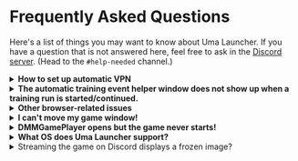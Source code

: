 # Frequently Asked Questions

Here's a list of things you may want to know about Uma Launcher. If you have a question that is not answered here, feel free to ask in the [Discord server](https://discord.gg/wvGHW65C6A). (Head to the `#help-needed` channel.)

<details>
<summary><b>How to set up automatic VPN</b></summary>

**This feature is experimental. Please report any bugs you may encounter.**
The feature is disabled by default. Please read the usage guide below on how to correctly set it up:

## Usage guide:
Currently only **OpenVPN Community**, **SoftEther** and **NordVPN** are supported.
For OpenVPN and SoftEther, a server will be chosen from [https://nasu-ser.me/vpn/](https://nasu-ser.me/vpn/).
### Step 1
Start Uma Launcher, right-click the horseshoe icon in the taskbar tray and click on `Preferences`.
### Step 2
Scroll down the General settings until you reach `Auto-VPN enabled`. Tick the setting to enable auto-VPN. (This will apply when you restart Uma Launcher.)
You can leave `VPN for DMM only` checked if you want the VPN to disconnect when the game starts. Uncheck if you want the VPN to stay enabled as long as Uma Launcher is running.
### Step 3
Choose which VPN client you want to use in the `VPN client` setting. Depending on your choice, you might need to do something more:

**OpenVPN**
Place the path to `openvpn.exe` in the `VPN client path` text field. You can click on the `Browse` button to open a file browser to select it. First go to where you installed OpenVPN (likely in some Program Files folder) and go inside the `bin` folder. Then choose `openvpn.exe`.
You may use the next setting `VPN override` to specify a path to a custom ovpn profile to use. (No browse button.)

**SoftEther**
Nothing special to configure. Just make sure the setting `VPN override` is empty or input a custom server IP.

**NordVPN**
Place the path to `NordVPN.exe` in the `VPN client path` text field. You can click on the `Browse` button to open a file browser to select it. First go to where you installed NordVPN (likely in some Program Files folder) and choose `NordVPN.exe`.
### Step 4
Click `Save & close` at the bottom of the settings window and right-click the horseshoe icon in the taskbar tray and choose `Close`. Close DMM if needed. Now run Uma Launcher again and use Uma Launcher like normal. (Depending on your location, the connection may not be very fast.)

Keep in mind that this feature is experimental, so be sure to let me know if anything does not work on your machine.
</details>

<details>
<summary><b>The automatic training event helper window does not show up when a training run is started/continued.</b></summary>

This feature requires you install the CarrotJuicer mod for Uma Musume. Please carefully read <a href="https://umapyoi.net/uma-launcher" target="_blank">the instructions</a> on how to install it. (See bottom of the instructions section on how to use if you already use Trainers' Legend G or Noccu's English Patch.)<br>
If you installed CarrotJuicer according to the instructions but nothing happens when you start/enter a training run, try the following:

* Make sure CarrotJuicer functionality is enabled in the preferences of Uma Launcher.
  * Right-click the horseshoe icon in the taskbar tray and click on `Preferences`. Make sure `Enable CarrotJuicer` is checked.
* Make sure Uma Launcher uses the correct game folder when it looks for CarrotJuicer's output.
  * Right-click the horseshoe icon in the taskbar tray and click on `Preferences`. Make sure `Game install path` is set to the folder where you installed Uma Musume.
  * If you ever had Uma Musume installed in its default location, but have since installed it elsewhere, make sure you confirm where the game is installed directly in DMMGamePlayer.
    * Open DMMGamePlayer, open the "My Games" (マイゲーム) page.
    * Hover over the Uma Musume game image and click the information icon 🛈
    * Click on the link in the bottom-right of the popup that says `ダウンロード先フォルダを表示` and has a folder icon next to it.
    * This will open a file browser and highlight the folder that the game is installed in (it has `umamusume.exe` inside it). Set that folder in Uma Launcher's preferences.

Make sure to **restart Uma Launcher** after doing any of the above. (Right-click the horseshoe icon in the taskbar tray and click on `Close`.)<br>
If the helper window still does not show up, please ask for help in the Discord server (see top of the page.)
</details>


<details>
<summary><b>Other browser-related issues</b></summary>

If you get error messages related to the web browser, try switching to Firefox in the preferences. Chromium-based browsers (Chrome, Edge) are inconsistent and a pain to work with. Firefox is the most stable browser to use with Uma Launcher.<br>
You may still report issues you have with Chromium-based browsers.
</details>

<details>
<summary><b>I can't move my game window!</b></summary>

Right-click the horseshoe icon and uncheck `Lock game window`. You should now be able to move the game window.<br>
When you are done moving the window, re-enable `Lock game window` and it will remember the position of the game window.<br>
You will need to do this again when the game switches into landscape mode.

</details>

<details>
<summary><b>DMMGamePlayer opens but the game never starts!</b></summary>

This happens if there is an update available for Uma Musume. You will need to update the game manually.<br>
Move to the "My Games" (マイゲーム) page and click the orange button when you hover over the Uma Musume game image.<br>
The way DMM works makes it impossible to automate this process. (In an old version of DMM, it would properly show the update popup, but that is no longer the case.)<br>
If you want to know when there is an update available, you can follow either Umapyoi.net's Twitter account, or the official Japanese Uma Musume Twitter account.

</details>

<details>
<summary><b>What OS does Uma Launcher support?</b></summary>

Uma Launcher is only built for and tested on Windows 10. It should work with Windows 11 as well.<br>
If you are trying to use Uma Launcher on Linux or Mac, figure it out yourself since you managed to get Uma Musume running on it. ;)
</details>

<details>
<summary>Streaming the game on Discord displays a frozen image?</summary>

This appears to be a bug with Discord and it's unrelated to Uma Launcher. I've found this happens when the game's window is close to the taskbar.<br>
Right-click the horseshoe icon and uncheck `Lock game window`. Move the game window in a way so that there is a gap between the game and the taskbar. If you had the game maximized, make the game window slightly smaller and move it away from the taskbar. (Something like 20 pixels should be more than enough.)<br>
Then re-enable `Lock game window`.
</details>
